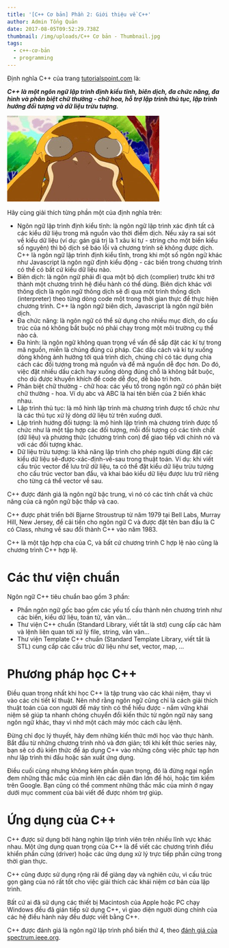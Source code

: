 ```yaml
---
title: '[C++ Cơ bản] Phần 2: Giới thiệu về C++'
author: Admin Tổng Quản
date: 2017-08-05T09:52:29.738Z
thumbnail: /img/uploads/C++ Cơ bản - Thumbnail.jpg
tags:
  - c++-cơ-bản
  - programming
---
```

Định nghĩa C\+\+ của trang [tutorialspoint.com](http://www.tutorialspoint.com/) là:

***C\+\+ là một ngôn ngữ lập trình định kiểu tĩnh, biên dịch, đa chức năng, đa hình và phân biệt chữ thường - chữ hoa, hỗ trợ lập trình thủ tục, lập trình hướng đối tượng và dữ liệu trừu tượng.***

![undefined](/img/uploads/cpp-cơ-bản-2-1.jpg)

Hãy cùng giải thích từng phần một của định nghĩa trên:

* Ngôn ngữ lập trình định kiểu tĩnh: là ngôn ngữ lập trình xác định tất cả các kiểu dữ liệu trong mã nguồn vào thời điểm dịch. Nếu xảy ra sai sót về kiểu dữ liệu (ví dụ: gán giá trị là 1 xâu kí tự - string cho một biến kiểu số nguyên) thì bộ dịch sẽ báo lỗi và chương trình sẽ không được dịch. C\+\+ là ngôn ngữ lập trình định kiểu tĩnh, trong khi một số ngôn ngữ khác như Javascript là ngôn ngữ định kiểu động - các biến trong chương trình có thể có bất cứ kiểu dữ liệu nào.
* Biên dịch: là ngôn ngữ phải đi qua một bộ dịch (complier) trước khi trở thành một chương trình hệ điều hành có thể dùng. Biên dịch khác với thông dịch là ngôn ngữ thông dịch sẽ đi qua một trình thông dịch (interpreter) theo từng dòng code một trong thời gian thực để thực hiện chương trình. C\+\+ là ngôn ngữ biên dịch, Javascript là ngôn ngữ biên dịch.
* Đa chức năng: là ngôn ngữ có thể sử dụng cho nhiều mục đích, do cấu trúc của nó không bắt buộc nó phải chạy trong một môi trường cụ thể nào cả.
* Đa hình: là ngôn ngữ không quan trọng về vấn đề sắp đặt các kí tự trong mã nguồn, miễn là chúng đúng cú pháp. Các dấu cách và kí tự xuống dòng không ảnh hưởng tới quá trình dịch, chúng chỉ có tác dụng chia cách các đối tượng trong mã nguồn và để mã nguồn dễ đọc hơn. Do đó, việc đặt nhiều dấu cách hay xuống dòng đúng chỗ là không bắt buộc, cho dù được khuyến khích để code dễ đọc, dễ bảo trì hơn.
* Phân biệt chữ thường - chữ hoa: các yếu tố trong ngôn ngữ có phân biệt chữ thường - hoa. Ví dụ abc và ABC là hai tên biến của 2 biến khác nhau.
* Lập trình thủ tục: là mô hình lập trình mà chương trình được tổ chức như là các thủ tục xử lý dòng dữ liệu từ trên xuống dưới.
* Lập trình hướng đối tượng: là mô hình lập trình mà chương trình được tổ chức như là một tập hợp các đối tượng, mỗi đối tượng có các tính chất (dữ liệu) và phương thức (chương trình con) để giao tiếp với chính nó và với các đối tượng khác.
* Dữ liệu trừu tượng: là khả năng lập trình cho phép người dùng đặt các kiểu dữ liệu sẽ-được-xác-định-về-sau trong thuật toán. Ví dụ: khi viết cấu trúc vector để lưu trữ dữ liệu, ta có thể đặt kiểu dữ liệu trừu tượng cho cấu trúc vector ban đầu, và khai báo kiểu dữ liệu được lưu trữ riêng cho từng cá thể vector về sau.

C\+\+ được đánh giá là ngôn ngữ bậc trung, vì nó có các tính chất và chức năng của cả ngôn ngữ bậc thấp và cao.

C\+\+ được phát triển bởi Bjarne Stroustrup từ năm 1979 tại Bell Labs, Murray Hill, New Jersey, để cải tiến cho ngôn ngữ C và được đặt tên ban đầu là C có Class, nhưng về sau đổi thành C\+\+ vào năm 1983.

C\+\+ là một tập hợp cha của C, và bất cứ chương trinh C hợp lệ nào cũng là chương trình C\+\+ hợp lệ.

# Các thư viện chuẩn

Ngôn ngữ C\+\+ tiêu chuẩn bao gồm 3 phần:

* Phần ngôn ngữ gốc bao gồm các yếu tố cấu thành nên chương trình như các biến, kiểu dữ liệu, toán tử, vân vân…
* Thư viện C\+\+ chuẩn (Standard Library, viết tắt là std) cung cấp các hàm và lệnh liên quan tới xử lý file, string, vân vân…
* Thư viện Template C\+\+ chuẩn (Standard Template Library, viết tắt là STL) cung cấp các cấu trúc dữ liệu như set, vector, map, …

# Phương pháp học C\+\+

Điều quan trọng nhất khi học C\+\+ là tập trung vào các khái niệm, thay vì vào các chi tiết kĩ thuật. Nên nhớ rằng ngôn ngữ cũng chỉ là cách giải thích thuật toán của con người để máy tính có thể hiểu được - nắm vững khái niệm sẽ giúp ta nhanh chóng chuyển đổi kiến thức từ ngôn ngữ này sang ngôn ngữ khác, thay vì nhớ một cách máy móc cách câu lệnh.

Đừng chỉ đọc lý thuyết, hãy đem những kiến thức mới học vào thực hành. Bắt đầu từ những chương trình nhỏ và đơn giản; tới khi kết thúc series này, bạn sẽ có đủ kiến thức để áp dụng C\+\+ vào những công việc phức tạp hơn như lập trình thi đấu hoặc sản xuất ứng dụng.

Điều cuối cùng nhưng không kém phần quan trọng, đó là đừng ngại ngần đem những thắc mắc của mình lên các diễn đàn lớn để hỏi, hoặc tìm kiếm trên Google. Bạn cũng có thể comment những thắc mắc của mình ở ngay dưới mục comment của bài viết để được nhóm trợ giúp.

# Ứng dụng của C\+\+

C\+\+ được sử dụng bởi hàng nghìn lập trình viên trên nhiều lĩnh vực khác nhau. Một ứng dụng quan trọng của C\+\+ là để viết các chương trình điều khiển phần cứng (driver) hoặc các ứng dụng xử lý trực tiếp phần cứng trong thời gian thực.

C\+\+ cũng được sử dụng rộng rãi để giảng dạy và nghiên cứu, vì cấu trúc gọn gàng của nó rất tốt cho việc giải thích các khái niệm cơ bản của lập trình.

Bất cứ ai đã sử dụng các thiết bị Macintosh của Apple hoặc PC chạy Windows đều đã gián tiếp sử dụng C\+\+, vì giao diện người dùng chính của các hệ điều hành này đều được viết bằng C\+\+.

C\+\+ được đánh giá là ngôn ngữ lập trình phổ biến thứ 4, theo [đánh giá của spectrum.ieee.org](https://spectrum.ieee.org/computing/software/the-2017-top-programming-languages).

